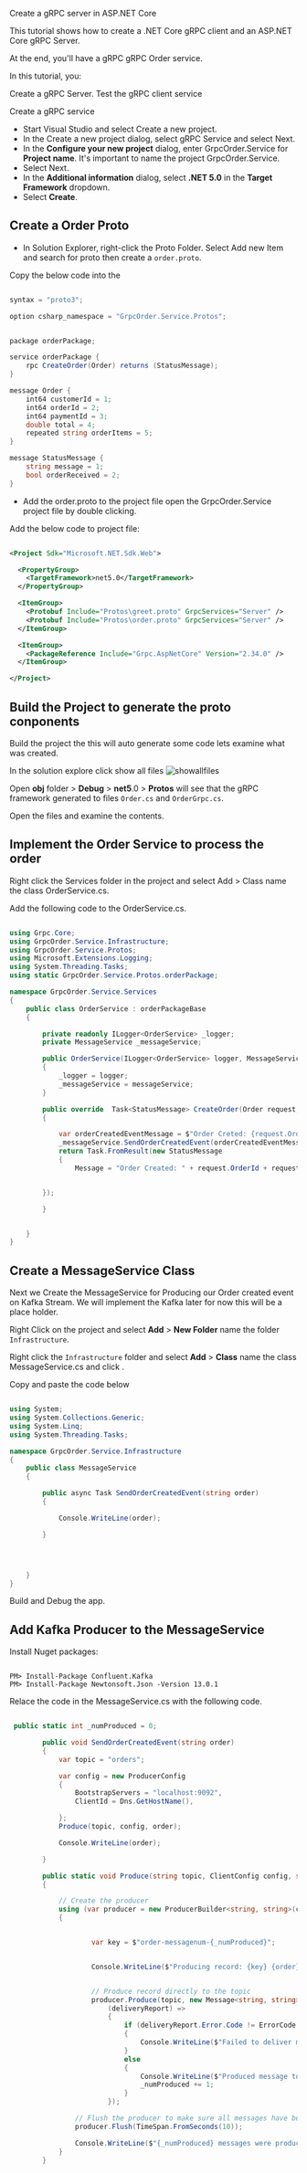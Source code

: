 Create a gRPC server in ASP.NET Core

This tutorial shows how to create a .NET Core gRPC client and an ASP.NET Core gRPC Server.

At the end, you'll have a gRPC gRPC Order service.

In this tutorial, you:

Create a gRPC Server.
Test the gRPC client service

Create a gRPC service

- Start Visual Studio and select Create a new project.
- In the Create a new project dialog, select gRPC Service and select Next.
- In the **Configure your new project** dialog, enter GrpcOrder.Service for **Project name**. It's important to name the project GrpcOrder.Service.
- Select Next.
- In the **Additional information** dialog, select **.NET 5.0** in the **Target Framework** dropdown.
- Select **Create**.

## Create a Order Proto

- In Solution Explorer, right-click the Proto Folder. Select Add new Item and search for proto then create a `order.proto`.

Copy the below code into the

```C#

syntax = "proto3";

option csharp_namespace = "GrpcOrder.Service.Protos";


package orderPackage;

service orderPackage {
    rpc CreateOrder(Order) returns (StatusMessage);
}

message Order {
    int64 customerId = 1;
    int64 orderId = 2;
    int64 paymentId = 3;
    double total = 4;
    repeated string orderItems = 5;
}

message StatusMessage {
    string message = 1;
    bool orderReceived = 2;
}


```

- Add the order.proto to the project file open the GrpcOrder.Service project file by double clicking.

Add the below code to project file:

```XML

<Project Sdk="Microsoft.NET.Sdk.Web">

  <PropertyGroup>
    <TargetFramework>net5.0</TargetFramework>
  </PropertyGroup>

  <ItemGroup>
    <Protobuf Include="Protos\greet.proto" GrpcServices="Server" />
	<Protobuf Include="Protos\order.proto" GrpcServices="Server" />
  </ItemGroup>

  <ItemGroup>
    <PackageReference Include="Grpc.AspNetCore" Version="2.34.0" />
  </ItemGroup>

</Project>


```

## Build the Project to generate the proto conponents

Build the project the this will auto generate some code lets examine what was created.

In the solution explore click show all files
![showallfiles](./images/showallfile.png)

Open **obj** folder > **Debug** > **net5**.0 > **Protos** will see that the gRPC framework generated to files `Order.cs` and `OrderGrpc.cs`.

Open the files and examine the contents.

## Implement the Order Service to process the order

Right click the Services folder in the project and select Add > Class name the class OrderService.cs.

Add the following code to the OrderService.cs.

```C#

using Grpc.Core;
using GrpcOrder.Service.Infrastructure;
using GrpcOrder.Service.Protos;
using Microsoft.Extensions.Logging;
using System.Threading.Tasks;
using static GrpcOrder.Service.Protos.orderPackage;

namespace GrpcOrder.Service.Services
{
    public class OrderService : orderPackageBase
    {

        private readonly ILogger<OrderService> _logger;
        private MessageService _messageService;

        public OrderService(ILogger<OrderService> logger, MessageService messageService)
        {
            _logger = logger;
            _messageService = messageService;
        }

        public override  Task<StatusMessage> CreateOrder(Order request, ServerCallContext context)
        {

            var orderCreatedEventMessage = $"Order Creted: {request.OrderId} Payment Account ID: {request.PaymentId}";
            _messageService.SendOrderCreatedEvent(orderCreatedEventMessage);
            return Task.FromResult(new StatusMessage
            {
                Message = "Order Created: " + request.OrderId + request.PaymentId


        });

        }


    }
}

```

## Create a MessageService Class

Next we Create the MessageService for Producing our Order created event on Kafka Stream. We will implement the Kafka later for now this will be a place holder.

Right Click on the project and select **Add** > **New Folder** name the folder `Infrastructure`.

Right click the `Infrastructure` folder and select **Add** > **Class** name the class MessageService.cs and click .

Copy and paste the code below

```C#

using System;
using System.Collections.Generic;
using System.Linq;
using System.Threading.Tasks;

namespace GrpcOrder.Service.Infrastructure
{
    public class MessageService
    {

        public async Task SendOrderCreatedEvent(string order)
        {

            Console.WriteLine(order);

        }




    }
}


```

Build and Debug the app.

## Add Kafka Producer to the MessageService

Install Nuget packages:

```

PM> Install-Package Confluent.Kafka
PM> Install-Package Newtonsoft.Json -Version 13.0.1

```



Relace the code in the MessageService.cs with the following code.

```C#

 public static int _numProduced = 0;

        public void SendOrderCreatedEvent(string order)
        {
            var topic = "orders";

            var config = new ProducerConfig
            {
                BootstrapServers = "localhost:9092",
                ClientId = Dns.GetHostName(),

            };
            Produce(topic, config, order);

            Console.WriteLine(order);

        }

        public static void Produce(string topic, ClientConfig config, string order)
        {

            // Create the producer
            using (var producer = new ProducerBuilder<string, string>(config).Build())
            {


                    var key = $"order-messagenum-{_numProduced}";


                    Console.WriteLine($"Producing record: {key} {order}");


                    // Produce record directly to the topic
                    producer.Produce(topic, new Message<string, string> { Key = key, Value = order },
                        (deliveryReport) =>
                        {
                            if (deliveryReport.Error.Code != ErrorCode.NoError)
                            {
                                Console.WriteLine($"Failed to deliver message: {deliveryReport.Error.Reason}");
                            }
                            else
                            {
                                Console.WriteLine($"Produced message to: {deliveryReport.TopicPartitionOffset}");
                                _numProduced += 1;
                            }
                        });

                // Flush the producer to make sure all messages have been written
                producer.Flush(TimeSpan.FromSeconds(10));

                Console.WriteLine($"{_numProduced} messages were produced to topic {topic}");
            }
        }


```
